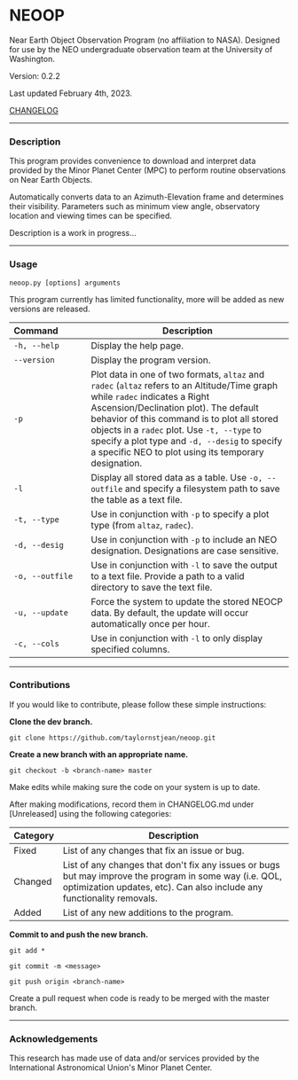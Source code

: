 # NEOOP

Near Earth Object Observation Program (no affiliation to NASA). Designed for use by the NEO undergraduate observation team at the University of Washington.

Version: 0.2.2

Last updated February 4th, 2023.

[CHANGELOG](https://github.com/taylornstjean/neoop/blob/master/CHANGELOG.md)

---

### Description

This program provides convenience to download and interpret data provided by the Minor Planet Center (MPC) to perform routine observations on Near Earth Objects. 

Automatically converts data to an Azimuth-Elevation frame and determines their visibility. Parameters such as minimum view angle, observatory location and viewing times can be specified. 

Description is a work in progress...

---

### Usage

`neoop.py [options] arguments`

This program currently has limited functionality, more will be added as new versions are released.

| Command&nbsp;&nbsp;&nbsp;&nbsp;&nbsp;&nbsp;&nbsp;&nbsp;&nbsp;&nbsp; | Description                                                                                                                                                                                                                                                                                                                                                                    |
|---------------------------------------------------------------------|--------------------------------------------------------------------------------------------------------------------------------------------------------------------------------------------------------------------------------------------------------------------------------------------------------------------------------------------------------------------------------|
| `-h, --help`                                                        | Display the help page.                                                                                                                                                                                                                                                                                                                                                         |
| `--version`                                                         | Display the program version.                                                                                                                                                                                                                                                                                                                                                   |
| `-p`                                                                | Plot data in one of two formats, `altaz` and `radec` (`altaz` refers to an Altitude/Time graph while `radec` indicates a Right Ascension/Declination plot). The default behavior of this command is to plot all stored objects in a `radec` plot. Use `-t, --type` to specify a plot type and `-d, --desig` to specify a specific NEO to plot using its temporary designation. |
| `-l`                                                                | Display all stored data as a table. Use `-o, --outfile` and specify a filesystem path to save the table as a text file.                                                                                                                                                                                                                                                        |
| `-t, --type`                                                        | Use in conjunction with `-p` to specify a plot type (from `altaz`, `radec`).                                                                                                                                                                                                                                                                                                   |
| `-d, --desig`                                                       | Use in conjunction with `-p` to include an NEO designation. Designations are case sensitive.                                                                                                                                                                                                                                                                                   |
| `-o, --outfile`                                                     | Use in conjunction with `-l` to save the output to a text file. Provide a path to a valid directory to save the text file.                                                                                                                                                                                                                                                     |
| `-u, --update`                                                      | Force the system to update the stored NEOCP data. By default, the update will occur automatically once per hour.                                                                                                                                                                                                                                                               |
| `-c, --cols`                                                        | Use in conjunction with `-l` to only display specified columns.                                                                                                                                                                                                                                                                                                                |


---

### Contributions

If you would like to contribute, please follow these simple instructions:

__Clone the dev branch.__

`git clone https://github.com/taylornstjean/neoop.git`

__Create a new branch with an appropriate name.__

`git checkout -b <branch-name> master`

Make edits while making sure the code on your system is up to date.

After making modifications, record them in CHANGELOG.md under [Unreleased] using the following categories:

| Category | Description                                                                                                                                                                       |
|----------|-----------------------------------------------------------------------------------------------------------------------------------------------------------------------------------|
| Fixed    | List of any changes that fix an issue or bug.                                                                                                                                     |
| Changed  | List of any changes that don't fix any issues or bugs but may improve the program in some way (i.e. QOL, optimization updates, etc). Can also include any functionality removals. |
| Added    | List of any new additions to the program.                                                                                                                                         |

__Commit to and push the new branch.__

`git add *`

`git commit -m <message>`

`git push origin <branch-name>`

Create a pull request when code is ready to be merged with the master branch.

---

### Acknowledgements

This research has made use of data and/or services provided by the International Astronomical Union's Minor Planet Center.

